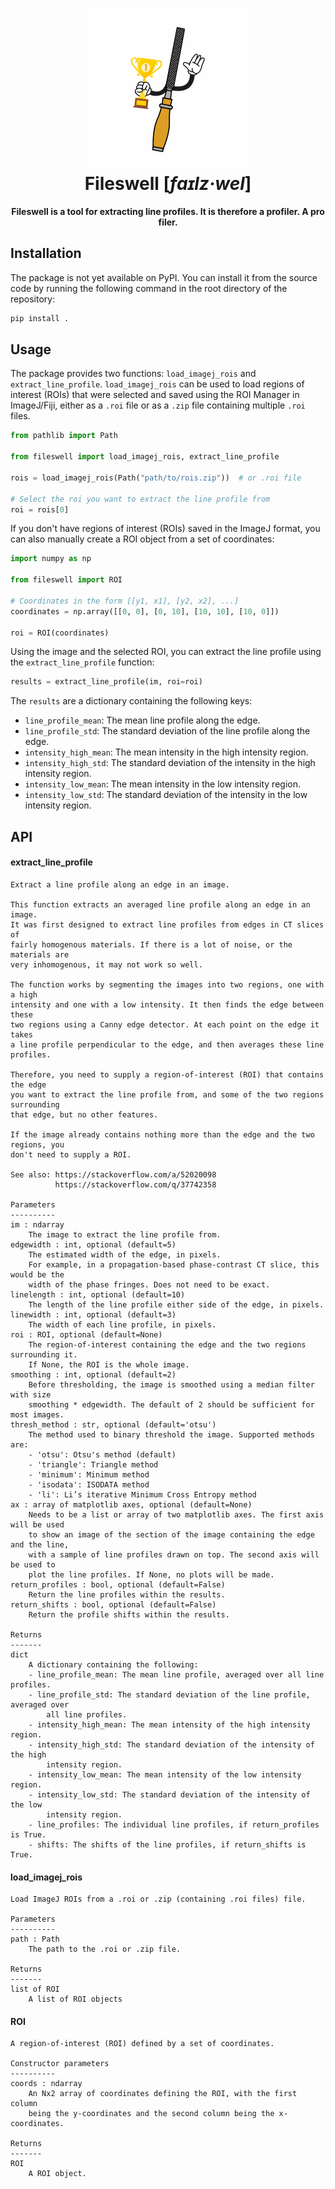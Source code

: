 <h1 align="center">
  <a href="https://github.com/jnahlers/fileswell">
    <img src="https://github.com/jnahlers/fileswell/blob/main/resources/icon_256x256.png" alt="Fileswell"/>
  </a>
  <br/>
  Fileswell [<em>faɪlz·wel</em>]
</h1>

<p align="center"><strong>Fileswell is a tool for extracting line profiles. It is therefore a profiler. A pro filer. 
</strong></p>


## Installation

The package is not yet available on PyPI. You can install it from the source code by 
running the following command in the root directory of the repository:

```bash
pip install .
```

## Usage

The package provides two functions: `load_imagej_rois` and `extract_line_profile`. 
`load_imagej_rois` can be used to load regions of interest (ROIs) that were selected 
and saved using the ROI Manager in ImageJ/Fiji, either as a `.roi` file or as a `.zip` 
file containing multiple `.roi` files.

```python
from pathlib import Path

from fileswell import load_imagej_rois, extract_line_profile

rois = load_imagej_rois(Path("path/to/rois.zip"))  # or .roi file

# Select the roi you want to extract the line profile from
roi = rois[0]
```

If you don't have regions of interest (ROIs) saved in the ImageJ format, you can also 
manually create a ROI object from a set of coordinates:

```python
import numpy as np

from fileswell import ROI

# Coordinates in the form [[y1, x1], [y2, x2], ...]
coordinates = np.array([[0, 0], [0, 10], [10, 10], [10, 0]])

roi = ROI(coordinates)
```

Using the image and the selected ROI, you can extract the line profile using the 
`extract_line_profile` function:


```python
results = extract_line_profile(im, roi=roi)
``` 

The `results` are a dictionary containing the following keys:
- `line_profile_mean`: The mean line profile along the edge.
- `line_profile_std`: The standard deviation of the line profile along the edge.
- `intensity_high_mean`: The mean intensity in the high intensity region.
- `intensity_high_std`: The standard deviation of the intensity in the high intensity region.
- `intensity_low_mean`: The mean intensity in the low intensity region.
- `intensity_low_std`: The standard deviation of the intensity in the low intensity region.

## API

#### extract\_line\_profile

```
Extract a line profile along an edge in an image.

This function extracts an averaged line profile along an edge in an image.
It was first designed to extract line profiles from edges in CT slices of
fairly homogenous materials. If there is a lot of noise, or the materials are
very inhomogenous, it may not work so well.

The function works by segmenting the images into two regions, one with a high
intensity and one with a low intensity. It then finds the edge between these
two regions using a Canny edge detector. At each point on the edge it takes
a line profile perpendicular to the edge, and then averages these line profiles.

Therefore, you need to supply a region-of-interest (ROI) that contains the edge
you want to extract the line profile from, and some of the two regions surrounding
that edge, but no other features.

If the image already contains nothing more than the edge and the two regions, you
don't need to supply a ROI.

See also: https://stackoverflow.com/a/52020098
          https://stackoverflow.com/q/37742358

Parameters
----------
im : ndarray
    The image to extract the line profile from.
edgewidth : int, optional (default=5)
    The estimated width of the edge, in pixels.
    For example, in a propagation-based phase-contrast CT slice, this would be the
    width of the phase fringes. Does not need to be exact.
linelength : int, optional (default=10)
    The length of the line profile either side of the edge, in pixels.
linewidth : int, optional (default=3)
    The width of each line profile, in pixels.
roi : ROI, optional (default=None)
    The region-of-interest containing the edge and the two regions surrounding it.
    If None, the ROI is the whole image.
smoothing : int, optional (default=2)
    Before thresholding, the image is smoothed using a median filter with size
    smoothing * edgewidth. The default of 2 should be sufficient for most images.
thresh_method : str, optional (default='otsu')
    The method used to binary threshold the image. Supported methods are:
    - 'otsu': Otsu's method (default)
    - 'triangle': Triangle method
    - 'minimum': Minimum method
    - 'isodata': ISODATA method
    - 'li': Li’s iterative Minimum Cross Entropy method
ax : array of matplotlib axes, optional (default=None)
    Needs to be a list or array of two matplotlib axes. The first axis will be used
    to show an image of the section of the image containing the edge and the line,
    with a sample of line profiles drawn on top. The second axis will be used to
    plot the line profiles. If None, no plots will be made.
return_profiles : bool, optional (default=False)
    Return the line profiles within the results.
return_shifts : bool, optional (default=False)
    Return the profile shifts within the results.

Returns
-------
dict
    A dictionary containing the following:
    - line_profile_mean: The mean line profile, averaged over all line profiles.
    - line_profile_std: The standard deviation of the line profile, averaged over
        all line profiles.
    - intensity_high_mean: The mean intensity of the high intensity region.
    - intensity_high_std: The standard deviation of the intensity of the high
        intensity region.
    - intensity_low_mean: The mean intensity of the low intensity region.
    - intensity_low_std: The standard deviation of the intensity of the low
        intensity region.
    - line_profiles: The individual line profiles, if return_profiles is True.
    - shifts: The shifts of the line profiles, if return_shifts is True.
```

#### load\_imagej\_rois

```
Load ImageJ ROIs from a .roi or .zip (containing .roi files) file.

Parameters
----------
path : Path
    The path to the .roi or .zip file.

Returns
-------
list of ROI
    A list of ROI objects
```

#### ROI

```
A region-of-interest (ROI) defined by a set of coordinates.

Constructor parameters
----------
coords : ndarray
    An Nx2 array of coordinates defining the ROI, with the first column
    being the y-coordinates and the second column being the x-coordinates.

Returns
-------
ROI
    A ROI object.
```
